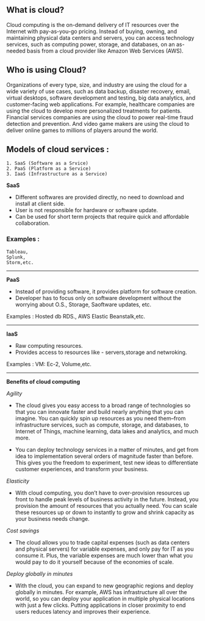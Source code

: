 ## What is cloud?


Cloud computing is the on-demand delivery of IT resources over the Internet with pay-as-you-go pricing. Instead of buying, owning, and 
maintaining physical data centers and servers, you can access technology services, such as computing power, storage, and databases, on an as-needed basis 
from a cloud provider like Amazon Web Services (AWS).

## Who is using Cloud?

Organizations of every type, size, and industry are using the cloud for a wide variety of use cases, such as data backup, disaster recovery, email, 
virtual desktops, software development and testing, big data analytics, and customer-facing web applications. For example, healthcare companies are using the cloud 
to develop more personalized treatments for patients. Financial services companies are using the cloud to power real-time fraud detection and prevention. 
And video game makers are using the cloud to deliver online games to millions of players around the world.


## Models of cloud services : 		
	1. SaaS	(Software as a Srvice)
	2. PaaS	(Platform as a Service)
	3. IaaS (Infrastructure as a Service)



**SaaS**
	
- Different softwares are provided directly, no need to download and install at client side.
- User is not responsible for hardware or software update.
- Can be used for short term projects that require quick and affordable collaboration. 

### Examples : 
	Tableau, 
	Splunk,
	Storm,etc.

---

**PaaS**

- Instead of providing software, it provides platform for software creation.
- Developer has to focus only on software development without the worrying about O.S., Storage, Saoftware updates, etc.

Examples :
	Hosted db RDS.,
	AWS Elastic Beanstalk,etc.

---


**IaaS**

- Raw computing resources.
- Provides access to resources like - servers,storage and netwroking.

Examples :
	VM: Ec-2,
	Volume,etc.



-----------------------------------------------

**Benefits of cloud computing**

*Agility*
- The cloud gives you easy access to a broad range of technologies so that you can innovate faster and build nearly anything that you can imagine. 
You can quickly spin up resources as you need them–from infrastructure services, such as compute, storage, and databases, to Internet of Things,
machine learning, data lakes and analytics, and much more.

- You can deploy technology services in a matter of minutes, and get from idea to implementation several orders of magnitude faster than before. 
This gives you the freedom to experiment, test new ideas to differentiate customer experiences, and transform your business.

*Elasticity*
- With cloud computing, you don’t have to over-provision resources up front to handle peak levels of business activity in the future. Instead, you provision 
the amount of resources that you actually need. You can scale these resources up or down to instantly to grow and shrink capacity as your business needs change.

*Cost savings*
- The cloud allows you to trade capital expenses (such as data centers and physical servers) for variable expenses, and only pay for IT as you consume it. Plus, 
the variable expenses are much lower than what you would pay to do it yourself because of the economies of scale. 

*Deploy globally in minutes*
- With the cloud, you can expand to new geographic regions and deploy globally in minutes. For example, AWS has infrastructure all over the world, so you can deploy
 your application in multiple physical locations with just a few clicks. Putting applications in closer proximity to end users reduces latency and improves their 
experience. 
